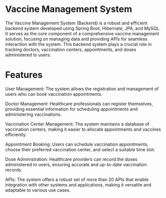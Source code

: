 # Vaccine Management System
The Vaccine Management System (Backend) is a robust and efficient backend system developed using Spring Boot, Hibernate, JPA, and MySQL. It serves as the core component of a comprehensive vaccine management solution, focusing on managing data and providing APIs for seamless interaction with the system. This backend system plays a crucial role in tracking doctors, vaccination centers, appointments, and doses administered to users.

# Features 
User Management: The system allows the registration and management of users who can book vaccination appointments.

Doctor Management: Healthcare professionals can register themselves, providing essential information for scheduling appointments and administering vaccinations.

Vaccination Center Management: The system maintains a database of vaccination centers, making it easier to allocate appointments and vaccines efficiently.

Appointment Booking: Users can schedule vaccination appointments, choose their preferred vaccination center, and select a suitable time slot.

Dose Administration: Healthcare providers can record the doses administered to users, ensuring accurate and up-to-date vaccination records.

APIs: The system offers a robust set of more than 20 APIs that enable integration with other systems and applications, making it versatile and adaptable to various use cases.
